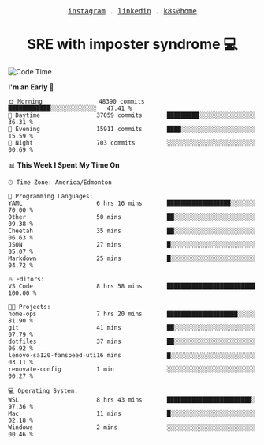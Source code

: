<p align="center">
  <samp>
    <a href="https://www.instagram.com/lildrunkensmurf/">instagram</a> .
    <a href="https://www.linkedin.com/in/joryirving/">linkedin</a> .
    <a href="https://github.com/joryirving/home-ops">k8s@home</a>
  </samp>
</p>

<h1 align="center">
  SRE with imposter syndrome 💻
</h1>

<!--START_SECTION:waka-->
![Code Time](http://img.shields.io/badge/Code%20Time-409%20hrs%2045%20mins-blue)

**I'm an Early 🐤** 

```text
🌞 Morning                48390 commits       ████████████░░░░░░░░░░░░░   47.41 % 
🌆 Daytime                37059 commits       █████████░░░░░░░░░░░░░░░░   36.31 % 
🌃 Evening                15911 commits       ████░░░░░░░░░░░░░░░░░░░░░   15.59 % 
🌙 Night                  703 commits         ░░░░░░░░░░░░░░░░░░░░░░░░░   00.69 % 
```


📊 **This Week I Spent My Time On** 

```text
🕑︎ Time Zone: America/Edmonton

💬 Programming Languages: 
YAML                     6 hrs 16 mins       ██████████████████░░░░░░░   70.00 % 
Other                    50 mins             ██░░░░░░░░░░░░░░░░░░░░░░░   09.38 % 
Cheetah                  35 mins             ██░░░░░░░░░░░░░░░░░░░░░░░   06.63 % 
JSON                     27 mins             █░░░░░░░░░░░░░░░░░░░░░░░░   05.07 % 
Markdown                 25 mins             █░░░░░░░░░░░░░░░░░░░░░░░░   04.72 % 

🔥 Editors: 
VS Code                  8 hrs 58 mins       █████████████████████████   100.00 % 

🐱‍💻 Projects: 
home-ops                 7 hrs 20 mins       ████████████████████░░░░░   81.90 % 
git                      41 mins             ██░░░░░░░░░░░░░░░░░░░░░░░   07.79 % 
dotfiles                 37 mins             ██░░░░░░░░░░░░░░░░░░░░░░░   06.92 % 
lenovo-sa120-fanspeed-uti16 mins             █░░░░░░░░░░░░░░░░░░░░░░░░   03.11 % 
renovate-config          1 min               ░░░░░░░░░░░░░░░░░░░░░░░░░   00.27 % 

💻 Operating System: 
WSL                      8 hrs 43 mins       ████████████████████████░   97.36 % 
Mac                      11 mins             █░░░░░░░░░░░░░░░░░░░░░░░░   02.18 % 
Windows                  2 mins              ░░░░░░░░░░░░░░░░░░░░░░░░░   00.46 % 
```


<!--END_SECTION:waka-->
